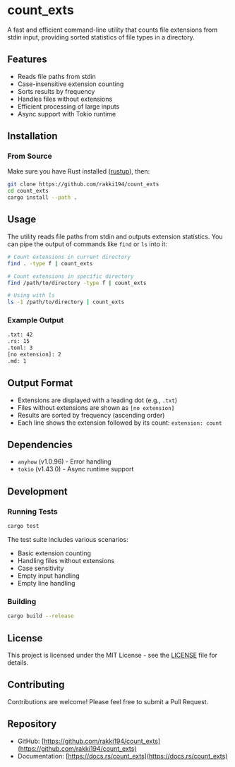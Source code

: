 # count_exts

A fast and efficient command-line utility that counts file extensions from stdin input, providing sorted statistics of file types in a directory.

## Features

- Reads file paths from stdin
- Case-insensitive extension counting
- Sorts results by frequency
- Handles files without extensions
- Efficient processing of large inputs
- Async support with Tokio runtime

## Installation

### From Source

Make sure you have Rust installed ([rustup](https://rustup.rs/)), then:

```bash
git clone https://github.com/rakki194/count_exts
cd count_exts
cargo install --path .
```

## Usage

The utility reads file paths from stdin and outputs extension statistics. You can pipe the output of commands like `find` or `ls` into it:

```bash
# Count extensions in current directory
find . -type f | count_exts

# Count extensions in specific directory
find /path/to/directory -type f | count_exts

# Using with ls
ls -1 /path/to/directory | count_exts
```

### Example Output

```bash
.txt: 42
.rs: 15
.toml: 3
[no extension]: 2
.md: 1
```

## Output Format

- Extensions are displayed with a leading dot (e.g., `.txt`)
- Files without extensions are shown as `[no extension]`
- Results are sorted by frequency (ascending order)
- Each line shows the extension followed by its count: `extension: count`

## Dependencies

- `anyhow` (v1.0.96) - Error handling
- `tokio` (v1.43.0) - Async runtime support

## Development

### Running Tests

```bash
cargo test
```

The test suite includes various scenarios:

- Basic extension counting
- Handling files without extensions
- Case sensitivity
- Empty input handling
- Empty line handling

### Building

```bash
cargo build --release
```

## License

This project is licensed under the MIT License - see the [LICENSE](LICENSE) file for details.

## Contributing

Contributions are welcome! Please feel free to submit a Pull Request.

## Repository

- GitHub: [https://github.com/rakki194/count_exts](https://github.com/rakki194/count_exts)
- Documentation: [https://docs.rs/count_exts](https://docs.rs/count_exts)
